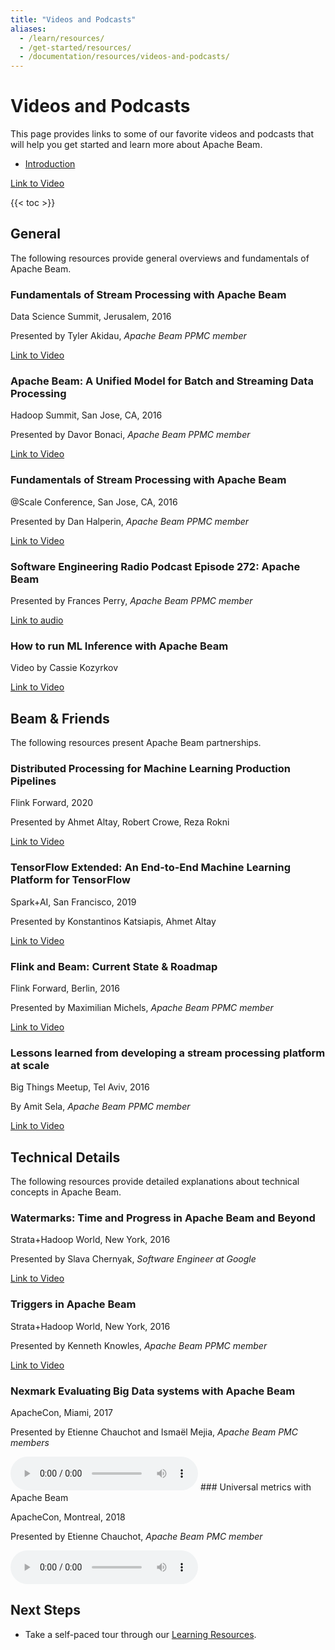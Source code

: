```yaml
---
title: "Videos and Podcasts"
aliases:
  - /learn/resources/
  - /get-started/resources/
  - /documentation/resources/videos-and-podcasts/
---
```

<!--
Licensed under the Apache License, Version 2.0 (the "License");
you may not use this file except in compliance with the License.
You may obtain a copy of the License at

http://www.apache.org/licenses/LICENSE-2.0

Unless required by applicable law or agreed to in writing, software
distributed under the License is distributed on an "AS IS" BASIS,
WITHOUT WARRANTIES OR CONDITIONS OF ANY KIND, either express or implied.
See the License for the specific language governing permissions and
limitations under the License.
-->
# Videos and Podcasts

This page provides links to some of our favorite videos and podcasts that will help you get started and learn more about Apache Beam.

<ul><li><a href="">Introduction</a></li></ul>

[Link to Video](https://www.youtube.com/embed/videoseries?list=PLIivdWyY5sqIEiHGunZXg_yoS7unlHNJt)
<br>

{{< toc >}}

## General

The following resources provide general overviews and fundamentals of Apache Beam.

### Fundamentals of Stream Processing with Apache Beam

Data Science Summit, Jerusalem, 2016

Presented by Tyler Akidau, *Apache Beam PPMC member*

[Link to Video](https://www.youtube.com/embed/V35MwYcXEX0)
<br>

### Apache Beam: A Unified Model for Batch and Streaming Data Processing

Hadoop Summit, San Jose, CA, 2016

Presented by Davor Bonaci, *Apache Beam PPMC member*

[Link to Video](https://www.youtube.com/embed/7DZ8ONmeP5A)
<br>

### Fundamentals of Stream Processing with Apache Beam

@Scale Conference, San Jose, CA, 2016

Presented by Dan Halperin, *Apache Beam PPMC member*

[Link to Video](https://www.facebook.com/plugins/video.php?href=https%3A%2F%2Fwww.facebook.com%2Fatscaleevents%2Fvideos%2F1775945569345206%2F&show_text=0&width=560)
<br>

### Software Engineering Radio Podcast Episode 272: Apache Beam

Presented by Frances Perry, *Apache Beam PPMC member*

[Link to audio](https://www.se-radio.net/2016/10/se-radio-episode-272-frances-perry-on-apache-beam/)
<br>

### How to run ML Inference with Apache Beam

Video by Cassie Kozyrkov

[Link to Video](https://www.youtube.com/embed/ga2TNdrFRoU)
<br>

## Beam & Friends

The following resources present Apache Beam partnerships.

### Distributed Processing for Machine Learning Production Pipelines

Flink Forward, 2020

Presented by Ahmet Altay, Robert Crowe, Reza Rokni

[Link to Video](https://www.youtube.com/embed/jV1WFTmm4qg)
<br>

### TensorFlow Extended: An End-to-End Machine Learning Platform for TensorFlow

Spark+AI, San Francisco, 2019

Presented by Konstantinos Katsiapis, Ahmet Altay

[Link to Video](https://www.youtube.com/embed/GTibgKo7WaI)
<br>

### Flink and Beam: Current State & Roadmap

Flink Forward, Berlin, 2016

Presented by Maximilian Michels, *Apache Beam PPMC member*

[Link to Video](https://www.youtube.com/embed/msdjh6KRXC8)
<br>

### Lessons learned from developing a stream processing platform at scale

Big Things Meetup, Tel Aviv, 2016

By Amit Sela, *Apache Beam PPMC member*

[Link to Video](https://www.youtube.com/embed/fc-YigLn_gs)
<br>

## Technical Details

The following resources provide detailed explanations about technical concepts in Apache Beam.

### Watermarks: Time and Progress in Apache Beam and Beyond

Strata+Hadoop World, New York, 2016

Presented by Slava Chernyak, *Software Engineer at Google*

[Link to Video](https://www.youtube.com/embed/TWxSLmkWPm4)
<br>

### Triggers in Apache Beam

Strata+Hadoop World, New York, 2016

Presented by Kenneth Knowles, *Apache Beam PPMC member*

[Link to Video](https://www.youtube.com/embed/E1k0B9LN46M)

### Nexmark Evaluating Big Data systems with Apache Beam

ApacheCon, Miami, 2017

Presented by Etienne Chauchot and Ismaël Mejia, *Apache Beam PMC members*

<audio controls>
  <source src="https://feathercastapache.files.wordpress.com/2017/05/0517-04-mejia.mp3" type="audio/mpeg">
Your browser does not support the audio element.
</audio>
### Universal metrics with Apache Beam

ApacheCon, Montreal, 2018

Presented by Etienne Chauchot, *Apache Beam PMC member*


<audio controls>
  <source src="//feathercastapache.files.wordpress.com/2018/09/03-universal-metrics-with-beam-etienne-chauchot.mp3" type="audio/mpeg">
Your browser does not support the audio element.
</audio>

## Next Steps

* Take a self-paced tour through our [Learning Resources](/documentation/resources/learning-resources).
